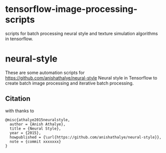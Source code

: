 # tensorflow-image-processing-scripts
scripts for batch processing neural style and texture simulation algorithms in tensorflow.

# neural-style

These are some automation scripts for https://github.com/anishathalye/neural-style Neural style in Tensorflow to create batch image processing and iterative batch processing.

## Citation

with thanks to

```
@misc{athalye2015neuralstyle,
  author = {Anish Athalye},
  title = {Neural Style},
  year = {2015},
  howpublished = {\url{https://github.com/anishathalye/neural-style}},
  note = {commit xxxxxxx}
}
```
